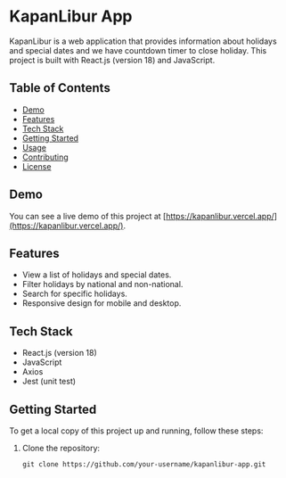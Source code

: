 # KapanLibur App

KapanLibur is a web application that provides information about holidays and special dates and we have countdown timer to close holiday. This project is built with React.js (version 18) and JavaScript.

## Table of Contents

- [Demo](#demo)
- [Features](#features)
- [Tech Stack](#tech-stack)
- [Getting Started](#getting-started)
- [Usage](#usage)
- [Contributing](#contributing)
- [License](#license)

## Demo

You can see a live demo of this project at [https://kapanlibur.vercel.app/](https://kapanlibur.vercel.app/).

## Features

- View a list of holidays and special dates.
- Filter holidays by national and non-national.
- Search for specific holidays.
- Responsive design for mobile and desktop.

## Tech Stack

- React.js (version 18)
- JavaScript
- Axios
- Jest (unit test)

## Getting Started

To get a local copy of this project up and running, follow these steps:

1. Clone the repository:

   ```shell
   git clone https://github.com/your-username/kapanlibur-app.git
   ```
